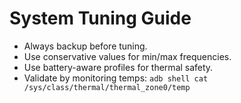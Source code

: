 # System Tuning Guide
- Always backup before tuning.
- Use conservative values for min/max frequencies.
- Use battery-aware profiles for thermal safety.
- Validate by monitoring temps: `adb shell cat /sys/class/thermal/thermal_zone0/temp`

